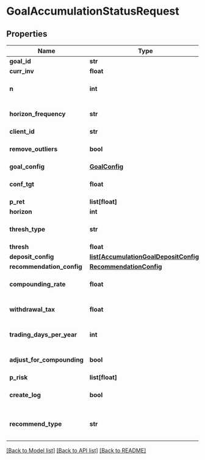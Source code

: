 # GoalAccumulationStatusRequest

## Properties
Name | Type | Description | Notes
------------ | ------------- | ------------- | -------------
**goal_id** | **str** |  | [optional] 
**curr_inv** | **float** |  | [optional] 
**n** | **int** |  | [optional] [default to 1000]
**horizon_frequency** | **str** |  | [optional] [default to 'year']
**client_id** | **str** |  | [optional] 
**remove_outliers** | **bool** |  | [optional] [default to True]
**goal_config** | [**GoalConfig**](GoalConfig.md) |  | [optional] 
**conf_tgt** | **float** |  | [optional] [default to 0.9]
**p_ret** | **list[float]** |  | 
**horizon** | **int** |  | [optional] 
**thresh_type** | **str** |  | [optional] [default to 'perc']
**thresh** | **float** |  | [optional] 
**deposit_config** | [**list[AccumulationGoalDepositConfig]**](AccumulationGoalDepositConfig.md) |  | [optional] 
**recommendation_config** | [**RecommendationConfig**](RecommendationConfig.md) |  | [optional] 
**compounding_rate** | **float** |  | [optional] [default to 0.0]
**withdrawal_tax** | **float** |  | [optional] [default to 0.0]
**trading_days_per_year** | **int** |  | [optional] [default to 252]
**adjust_for_compounding** | **bool** |  | [optional] [default to False]
**p_risk** | **list[float]** |  | 
**create_log** | **bool** |  | [optional] [default to False]
**recommend_type** | **str** |  | [optional] [default to 'horizon']

[[Back to Model list]](../README.md#documentation-for-models) [[Back to API list]](../README.md#documentation-for-api-endpoints) [[Back to README]](../README.md)


